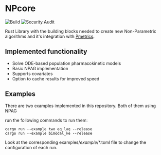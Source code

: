 # NPcore
[![Build](https://github.com/LAPKB/NPcore/actions/workflows/rust.yml/badge.svg)](https://github.com/LAPKB/NPcore/actions/workflows/rust.yml)
[![Security Audit](https://github.com/LAPKB/NPcore/actions/workflows/security_audit.yml/badge.svg)](https://github.com/LAPKB/NPcore/actions/workflows/security_audit.yml)

Rust Library with the building blocks needed to create new Non-Parametric algorithms and it's integration with [Pmetrics]([https://link-url-here.org](https://github.com/LAPKB/Pmetrics)).

## Implemented functionality

* Solve ODE-based population pharmacokinetic models
* Basic NPAG implementation
* Supports covariates
* Option to cache results for improved speed


## Examples

There are two examples implemented in this repository. Both of them using NPAG

run the following commands to run them:

```
cargo run --example two_eq_lag --release
cargo run --example bimodal_ke --release
```


Look at the corresponding examples/_example_/*.toml file to change the configuration of each run.
